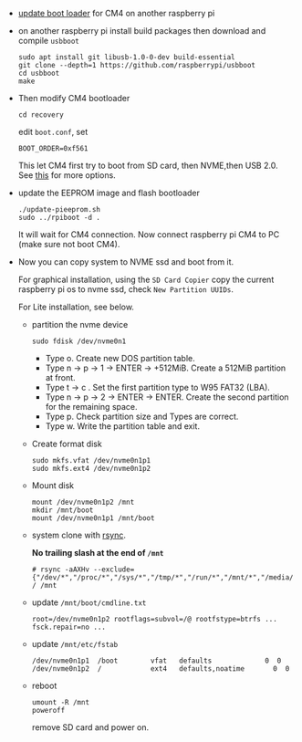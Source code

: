 - [update boot loader](https://www.raspberrypi.com/documentation/computers/compute-module.html#cm4bootloader) for CM4 on another raspberry pi 

- on another raspberry pi install build packages then download and compile `usbboot`
  ```
  sudo apt install git libusb-1.0-0-dev build-essential
  git clone --depth=1 https://github.com/raspberrypi/usbboot
  cd usbboot
  make
  ```
  
- Then modify CM4 bootloader
  ```
  cd recovery
  ```
  edit `boot.conf`, set
  ```
  BOOT_ORDER=0xf561
  ```
  This let CM4 first try to boot from SD card, then NVME,then USB 2.0. See [this](https://www.raspberrypi.com/documentation/computers/raspberry-pi.html#raspberry-pi-4-bootloader-configuration) for more options.
  
- update the EEPROM image and flash bootloader
  ```
  ./update-pieeprom.sh
  sudo ../rpiboot -d . 
  ```
  It will wait for CM4 connection. Now connect raspberry pi CM4 to PC (make sure not boot CM4).

- Now you can copy system to NVME ssd and boot from it.

  For graphical installation,
  using the `SD Card Copier` copy the current raspberry pi os to nvme ssd, check `New Partition UUIDs`.
  
  For Lite installation,  see below.
  
  - partition the nvme device
    ```
    sudo fdisk /dev/nvme0n1
    ````

    - Type o. Create new DOS partition table.
    - Type n -> p -> 1 -> ENTER -> +512MiB. Create a 512MiB partition at front.
    - Type t -> c . Set the first partition type to W95 FAT32 (LBA).
    - Type n -> p -> 2 -> ENTER -> ENTER. Create the second partition for the remaining space.
    - Type p. Check partition size and Types are correct.
    - Type w. Write the partition table and exit.

  - Create format disk
    ```
    sudo mkfs.vfat /dev/nvme0n1p1
    sudo mkfs.ext4 /dev/nvme0n1p2
    ```
  - Mount disk
    ```
    mount /dev/nvme0n1p2 /mnt
    mkdir /mnt/boot
    mount /dev/nvme0n1p1 /mnt/boot
    ```
  - system clone with [rsync](https://wiki.archlinux.org/title/Rsync#Full_system_backup).

    **No trailing slash at the end of `/mnt`**
    ```
    # rsync -aAXHv --exclude={"/dev/*","/proc/*","/sys/*","/tmp/*","/run/*","/mnt/*","/media/*","/lost+found"} / /mnt
    ```
  - update `/mnt/boot/cmdline.txt` 
    ```
    root=/dev/nvme0n1p2 rootflags=subvol=/@ rootfstype=btrfs ... fsck.repair=no ...
    ```
  - update `/mnt/etc/fstab`
    ```
    /dev/nvme0n1p1  /boot        vfat   defaults             0  0
    /dev/nvme0n1p2  /            ext4   defaults,noatime	   0  0
    ```
  - reboot
     ```
     umount -R /mnt
     poweroff
     ```
     remove SD card and power on.



